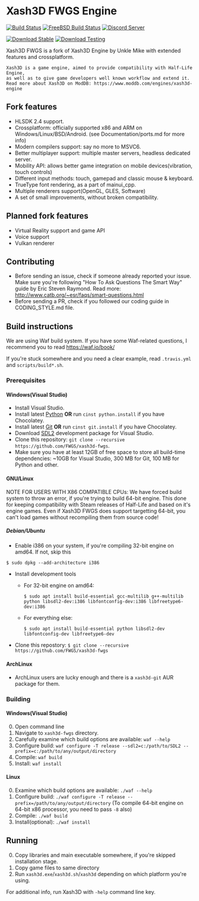 # Xash3D FWGS Engine
[![Build Status](https://api.travis-ci.org/FWGS/xash3d-fwgs.svg?branch=master)](https://travis-ci.org/FWGS/xash3d-fwgs) [![FreeBSD Build Status](https://img.shields.io/cirrus/github/FWGS/xash3d-fwgs?label=FreeBSD%20builds)](https://cirrus-ci.com/github/FWGS/xash3d-fwgs) [![Discord Server](https://img.shields.io/discord/355697768582610945.svg)](https://discord.gg/TbnHcVb)

[![Download Stable](https://img.shields.io/badge/Download-Stable-yellow)](https://github.com/FWGS/xash3d-fwgs/releases/latest) [![Download Testing](https://img.shields.io/badge/Downloads-Testing-orange)](https://github.com/FWGS/xash3d-deploy/tree/anewengine-master)

Xash3D FWGS is a fork of Xash3D Engine by Unkle Mike with extended features and crossplatform.

```
Xash3D is a game engine, aimed to provide compatibility with Half-Life Engine, 
as well as to give game developers well known workflow and extend it.
Read more about Xash3D on ModDB: https://www.moddb.com/engines/xash3d-engine
```

## Fork features
* HLSDK 2.4 support.
* Crossplatform: officially supported x86 and ARM on Windows/Linux/BSD/Android. (see Documentation/ports.md for more info)
* Modern compilers support: say no more to MSVC6.
* Better multiplayer support: multiple master servers, headless dedicated server.
* Mobility API: allows better game integration on mobile devices(vibration, touch controls)
* Different input methods: touch, gamepad and classic mouse & keyboard.
* TrueType font rendering, as a part of mainui_cpp.
* Multiple renderers support(OpenGL, GLES, Software)
* A set of small improvements, without broken compatibility.

## Planned fork features
* Virtual Reality support and game API
* Voice support
* Vulkan renderer

## Contributing
* Before sending an issue, check if someone already reported your issue. Make sure you're following "How To Ask Questions The Smart Way" guide by Eric Steven Raymond. Read more: http://www.catb.org/~esr/faqs/smart-questions.html
* Before sending a PR, check if you followed our coding guide in CODING_STYLE.md file.

## Build instructions
We are using Waf build system. If you have some Waf-related questions, I recommend you to read https://waf.io/book/

If you're stuck somewhere and you need a clear example, read `.travis.yml` and `scripts/build*.sh`.

### Prerequisites
#### Windows(Visual Studio)
* Install Visual Studio.
* Install latest [Python](https://python.org) **OR** run `cinst python.install` if you have Chocolatey.
* Install latest [Git](https://git-scm.com/download/win) **OR** run `cinst git.install` if you have Chocolatey.
* Download [SDL2](https://libsdl.org/download-2.0.php) development package for Visual Studio.
* Clone this repository: `git clone --recursive https://github.com/FWGS/xash3d-fwgs`.
* Make sure you have at least 12GB of free space to store all build-time dependencies: ~10GB for Visual Studio, 300 MB for Git, 100 MB for Python and other.

#### GNU/Linux
NOTE FOR USERS WITH X86 COMPATIBLE CPUs:
We have forced build system to throw an error, if you're trying to build 64-bit engine. This done for keeping compatibility with Steam releases of Half-Life and based on it's engine games.
Even if Xash3D FWGS does support targetting 64-bit, you can't load games without recompiling them from source code!

##### Debian/Ubuntu
* Enable i386 on your system, if you're compiling 32-bit engine on amd64. If not, skip this

`$ sudo dpkg --add-architecture i386`
* Install development tools
  * For 32-bit engine on amd64: 
		
    `$ sudo apt install build-essential gcc-multilib g++-multilib python libsdl2-dev:i386 libfontconfig-dev:i386 libfreetype6-dev:i386`
  * For everything else: 
		
    `$ sudo apt install build-essential python libsdl2-dev libfontconfig-dev libfreetype6-dev`
* Clone this repostory:
`$ git clone --recursive https://github.com/FWGS/xash3d-fwgs`

#### ArchLinux
* ArchLinux users are lucky enough and there is a `xash3d-git` AUR package for them.

### Building
#### Windows(Visual Studio)
0) Open command line
1) Navigate to `xash3d-fwgs` directory.
2) Carefully examine which build options are available: `waf --help`
3) Configure build: `waf configure -T release --sdl2=c:/path/to/SDL2 --prefix=c:/path/to/any/output/directory`
4) Compile: `waf build`
5) Install: `waf install`

#### Linux
0) Examine which build options are available: `./waf --help`
1) Configure build: `./waf configure -T release --prefix=/path/to/any/output/directory`
(To compile 64-bit engine on 64-bit x86 processor, you need to pass `-8` also)
2) Compile: `./waf build`
3) Install(optional): `./waf install`

## Running
0) Copy libraries and main executable somewhere, if you're skipped installation stage.
1) Copy game files to same directory
2) Run `xash3d.exe`/`xash3d.sh`/`xash3d` depending on which platform you're using.

For additional info, run Xash3D with `-help` command line key.
